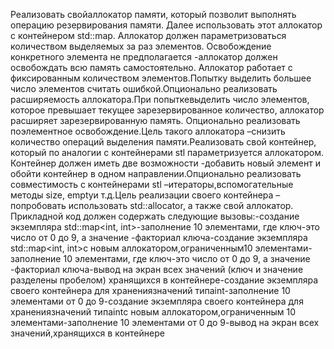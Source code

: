 Реализовать свойаллокатор памяти, который позволит выполнять операцию резервирования памяти.  Далее  использовать  этот  аллокатор  с  контейнером std::map.  Аллокатор  должен параметризоваться  количеством  выделяемых  за  раз  элементов.  Освобождение  конкретного элемента  не  предполагается -аллокатор  должен  освобождать  всю  память  самостоятельно. Аллокатор работает с фиксированным количеством элементов.Попытку выделить большее число элементов считать ошибкой.Опционально реализовать расширяемость аллокатора.При попыткевыделить число элементов, которое  превышает  текущее  зарезервированное  количество, аллокатор  расширяет зарезервированную память. Опционально реализовать поэлементное освобождение.Цель такого аллокатора –снизить количество операций выделения памяти.Реализовать  свой  контейнер,  который  по  аналогии  с  контейнерами  stl  параметризуется аллокатором. Контейнер должен иметь две возможности -добавить новый элемент и обойти контейнер в одном направлении.Опционально  реализовать  совместимость  с  контейнерами  stl –итераторы,вспомогательные методы size, emptyи т.д.Цель реализации своего контейнера –попробовать использовать std::allocator, а также свой аллокатор. Прикладной код должен содержать следующие вызовы:-создание экземпляра std::map<int, int>-заполнение 10 элементами, где ключ-это число от 0 до 9, а значение -факториал ключа-создание  экземпляра std::map<int,  int>с  новым  аллокатором,ограниченным10 элементами-заполнение 10 элементами, где ключ-это число от 0 до 9, а значение -факториал ключа-вывод на экран всех значений (ключ и значение разделены пробелом) хранящихся в контейнере-создание экземпляра своего контейнера для хранениязначений типаint-заполнение 10 элементами от 0 до 9-создание экземпляра своего контейнера для хранениязначений типаintс новым аллокатором,ограниченным 10 элементами-заполнение 10 элементами от 0 до 9-вывод на экран всех значений,хранящихся в контейнере
